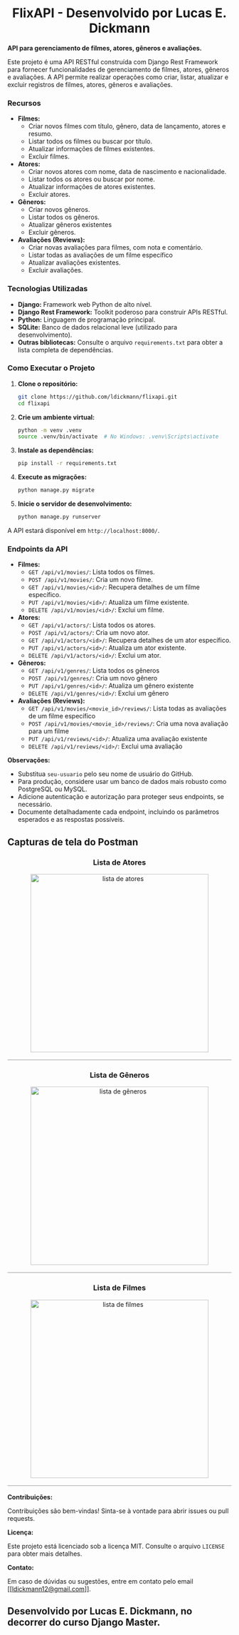 <div align="center">
<h1>FlixAPI - Desenvolvido por Lucas E. Dickmann</h1>
</div>

**API para gerenciamento de filmes, atores, gêneros e avaliações.**

Este projeto é uma API RESTful construída com Django Rest Framework para fornecer funcionalidades de gerenciamento de filmes, atores, gêneros e avaliações. A API permite realizar operações como criar, listar, atualizar e excluir registros de filmes, atores, gêneros e avaliações.

### Recursos

* **Filmes:**
    * Criar novos filmes com título, gênero, data de lançamento, atores e resumo.
    * Listar todos os filmes ou buscar por título.
    * Atualizar informações de filmes existentes.
    * Excluir filmes.
* **Atores:**
    * Criar novos atores com nome, data de nascimento e nacionalidade.
    * Listar todos os atores ou buscar por nome.
    * Atualizar informações de atores existentes.
    * Excluir atores.
* **Gêneros:**
    * Criar novos gêneros.
    * Listar todos os gêneros.
    * Atualizar gêneros existentes
    * Excluir gêneros.
* **Avaliações (Reviews):**
    * Criar novas avaliações para filmes, com nota e comentário.
    * Listar todas as avaliações de um filme específico
    * Atualizar avaliações existentes.
    * Excluir avaliações.

### Tecnologias Utilizadas

* **Django:** Framework web Python de alto nível.
* **Django Rest Framework:** Toolkit poderoso para construir APIs RESTful.
* **Python:** Linguagem de programação principal.
* **SQLite:** Banco de dados relacional leve (utilizado para desenvolvimento).
* **Outras bibliotecas:** Consulte o arquivo `requirements.txt` para obter a lista completa de dependências.

### Como Executar o Projeto

1. **Clone o repositório:**

   ```bash
   git clone https://github.com/ldickmann/flixapi.git
   cd flixapi
   ```

2. **Crie um ambiente virtual:**

   ```bash
   python -m venv .venv
   source .venv/bin/activate  # No Windows: .venv\Scripts\activate
   ```

3. **Instale as dependências:**

   ```bash
   pip install -r requirements.txt
   ```

4. **Execute as migrações:**

   ```bash
   python manage.py migrate
   ```

5. **Inicie o servidor de desenvolvimento:**

   ```bash
   python manage.py runserver
   ```

A API estará disponível em `http://localhost:8000/`.

### Endpoints da API

* **Filmes:**
    * `GET /api/v1/movies/`: Lista todos os filmes.
    * `POST /api/v1/movies/`: Cria um novo filme.
    * `GET /api/v1/movies/<id>/`: Recupera detalhes de um filme específico.
    * `PUT /api/v1/movies/<id>/`: Atualiza um filme existente.
    * `DELETE /api/v1/movies/<id>/`: Exclui um filme.
* **Atores:**
    * `GET /api/v1/actors/`: Lista todos os atores.
    * `POST /api/v1/actors/`: Cria um novo ator.
    * `GET /api/v1/actors/<id>/`: Recupera detalhes de um ator específico.
    * `PUT /api/v1/actors/<id>/`: Atualiza um ator existente.
    * `DELETE /api/v1/actors/<id>/`: Exclui um ator.
* **Gêneros:**
    * `GET /api/v1/genres/`: Lista todos os gêneros
    * `POST /api/v1/genres/`: Cria um novo gênero
    * `PUT /api/v1/genres/<id>/`: Atualiza um gênero existente
    * `DELETE /api/v1/genres/<id>/`: Exclui um gênero
* **Avaliações (Reviews):**
    * `GET /api/v1/movies/<movie_id>/reviews/`: Lista todas as avaliações de um filme específico
    * `POST /api/v1/movies/<movie_id>/reviews/`: Cria uma nova avaliação para um filme
    * `PUT /api/v1/reviews/<id>/`: Atualiza uma avaliação existente
    * `DELETE /api/v1/reviews/<id>/`: Exclui uma avaliação

**Observações:**

* Substitua `seu-usuario` pelo seu nome de usuário do GitHub.
* Para produção, considere usar um banco de dados mais robusto como PostgreSQL ou MySQL.
* Adicione autenticação e autorização para proteger seus endpoints, se necessário.
* Documente detalhadamente cada endpoint, incluindo os parâmetros esperados e as respostas possíveis.

## Capturas de tela do Postman

<div align="center">
<h3>Lista de Atores</h3>  
<table border=0 style="border: 1.2px solid #c6c6c6 !important; border-spacing: 2px; width: auto !important;">
<div align=center><img src="https://github.com/user-attachments/assets/72ef8380-62ba-461c-b4cd-5beeba81d62f" alt="lista de atores" style="margin: 0 !important; height: 400px !important;">
</div></table></div>

<div align="center">
<h3>Lista de Gêneros</h3>  
<table border=0 style="border: 1.2px solid #c6c6c6 !important; border-spacing: 2px; width: auto !important;">
<div align=center><img src="https://github.com/user-attachments/assets/a42204f9-8e96-4154-8a47-ce75f2433c14" alt="lista de gêneros" style="margin: 0 !important; height: 400px !important;">
</div></table></div>

<div align="center">
<h3>Lista de Filmes</h3>  
<table border=0 style="border: 1.2px solid #c6c6c6 !important; border-spacing: 2px; width: auto !important;">
<div align=center><img src="https://github.com/user-attachments/assets/5e3e836d-63ee-4bbd-b0a5-ecd47a5cbb15" alt="lista de filmes" style="margin: 0 !important; height: 400px !important;">
</div></table></div>

**Contribuições:**

Contribuições são bem-vindas! Sinta-se à vontade para abrir issues ou pull requests.

**Licença:**

Este projeto está licenciado sob a licença MIT. Consulte o arquivo `LICENSE` para obter mais detalhes.

**Contato:**

Em caso de dúvidas ou sugestões, entre em contato pelo email [[ldickmann12@gmail.com]].

## Desenvolvido por Lucas E. Dickmann, no decorrer do curso Django Master.
